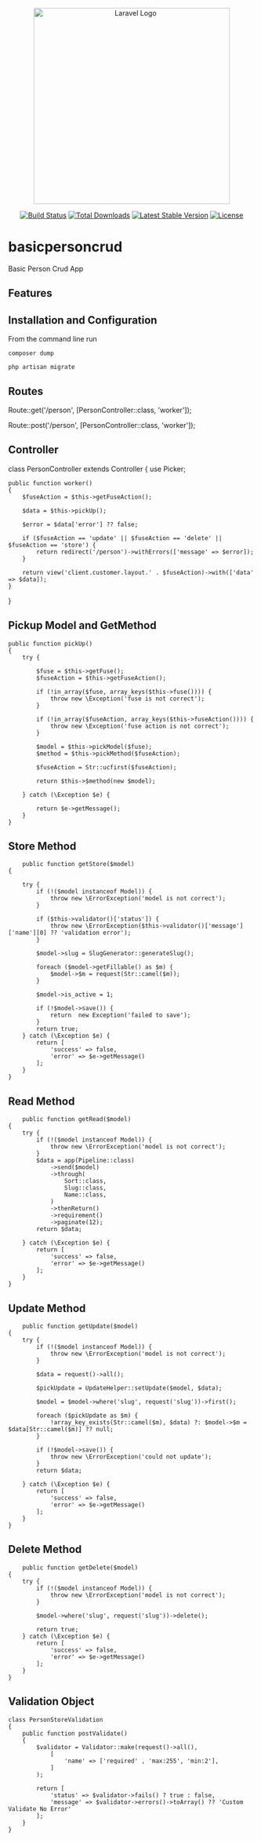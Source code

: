 <p align="center"><a href="https://laravel.com" target="_blank"><img src="https://raw.githubusercontent.com/laravel/art/master/logo-lockup/5%20SVG/2%20CMYK/1%20Full%20Color/laravel-logolockup-cmyk-red.svg" width="400" alt="Laravel Logo"></a></p>

<p align="center">
<a href="https://travis-ci.org/laravel/framework"><img src="https://travis-ci.org/laravel/framework.svg" alt="Build Status"></a>
<a href="https://packagist.org/packages/laravel/framework"><img src="https://img.shields.io/packagist/dt/laravel/framework" alt="Total Downloads"></a>
<a href="https://packagist.org/packages/laravel/framework"><img src="https://img.shields.io/packagist/v/laravel/framework" alt="Latest Stable Version"></a>
<a href="https://packagist.org/packages/laravel/framework"><img src="https://img.shields.io/packagist/l/laravel/framework" alt="License"></a>
</p>

# basicpersoncrud
Basic Person Crud App

## Features



## Installation and Configuration

From the command line run
```shell
composer dump
```

```shell
php artisan migrate
```


## Routes

Route::get('/person', [PersonController::class, 'worker']);

Route::post('/person', [PersonController::class, 'worker']);

## Controller

class PersonController extends Controller
{
    use Picker;

    public function worker()
    {
        $fuseAction = $this->getFuseAction();

        $data = $this->pickUp();

        $error = $data['error'] ?? false;

        if ($fuseAction == 'update' || $fuseAction == 'delete' || $fuseAction == 'store') {
            return redirect('/person')->withErrors(['message' => $error]);
        }

        return view('client.customer.layout.' . $fuseAction)->with(['data' => $data]);
    }
}


## Pickup Model and GetMethod


    public function pickUp()
    {
        try {

            $fuse = $this->getFuse();
            $fuseAction = $this->getFuseAction();

            if (!in_array($fuse, array_keys($this->fuse()))) {
                throw new \Exception('fuse is not correct');
            }

            if (!in_array($fuseAction, array_keys($this->fuseAction()))) {
                throw new \Exception('fuse action is not correct');
            }

            $model = $this->pickModel($fuse);
            $method = $this->pickMethod($fuseAction);

            $fuseAction = Str::ucfirst($fuseAction);

            return $this->$method(new $model);

        } catch (\Exception $e) {

            return $e->getMessage();
        }
    }
    
    
    
## Store Method
    
        public function getStore($model)
    {

        try {
            if (!($model instanceof Model)) {
                throw new \ErrorException('model is not correct');
            }

            if ($this->validator()['status']) {
                throw new \ErrorException($this->validator()['message']['name'][0] ?? 'validation error');
            }

            $model->slug = SlugGenerator::generateSlug();

            foreach ($model->getFillable() as $m) {
                $model->$m = request(Str::camel($m));
            }

            $model->is_active = 1;

            if (!$model->save()) {
                return  new Exception('failed to save');
            }
            return true;
        } catch (\Exception $e) {
            return [
                'success' => false,
                'error' => $e->getMessage()
            ];
        }
    }
    
## Read Method
    
        public function getRead($model)
    {
        try {
            if (!($model instanceof Model)) {
                throw new \ErrorException('model is not correct');
            }
            $data = app(Pipeline::class)
                ->send($model)
                ->through(
                    Sort::class,
                    Slug::class,
                    Name::class,
                )
                ->thenReturn()
                ->requirement()
                ->paginate(12);
            return $data;

        } catch (\Exception $e) {
            return [
                'success' => false,
                'error' => $e->getMessage()
            ];
        }
    }
    
    
## Update Method
    
        public function getUpdate($model)
    {
        try {
            if (!($model instanceof Model)) {
                throw new \ErrorException('model is not correct');
            }

            $data = request()->all();

            $pickUpdate = UpdateHelper::setUpdate($model, $data);

            $model = $model->where('slug', request('slug'))->first();

            foreach ($pickUpdate as $m) {
                !array_key_exists(Str::camel($m), $data) ?: $model->$m = $data[Str::camel($m)] ?? null;
            }

            if (!$model->save()) {
                throw new \ErrorException('could not update');
            }
            return $data;

        } catch (\Exception $e) {
            return [
                'success' => false,
                'error' => $e->getMessage()
            ];
        }
    }
    
    
## Delete Method
    
        public function getDelete($model)
    {
        try {
            if (!($model instanceof Model)) {
                throw new \ErrorException('model is not correct');
            }

            $model->where('slug', request('slug'))->delete();

            return true;
        } catch (\Exception $e) {
            return [
                'success' => false,
                'error' => $e->getMessage()
            ];
        }
    }

## Validation Object
    
    
    class PersonStoreValidation
    {
        public function postValidate()
        {
            $validator = Validator::make(request()->all(),
                [
                    'name' => ['required' , 'max:255', 'min:2'],
                ]
            );

            return [
                'status' => $validator->fails() ? true : false,
                'message' => $validator->errors()->toArray() ?? 'Custom Validate No Error'
            ];
        }
    }

